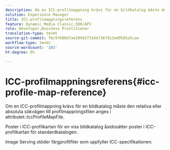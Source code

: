 ```yaml
---
description: Om en ICC-profilmappning krävs för en bildkatalog måste den relativa eller absoluta sökvägen till profilmappningsfilen anges i attributet IccProfileMapFile.
solution: Experience Manager
title: ICC-profilmappningsreferens
feature: Dynamic Media Classic,SDK/API
role: Developer,Business Practitioner
translation-type: tm+mt
source-git-commit: f6c97606d7a4209427316d7367013ad9585a5cae
workflow-type: tm+mt
source-wordcount: '103'
ht-degree: 0%

---
```



# ICC-profilmappningsreferens{#icc-profile-map-reference}

Om en ICC-profilmappning krävs för en bildkatalog måste den relativa eller absoluta sökvägen till profilmappningsfilen anges i attributet::IccProfileMapFile.

Poster i ICC-profilkartan för en viss bildkatalog åsidosätter poster i ICC-profilkartan för standardkatalogen.

Image Serving stöder färgprofilfiler som uppfyller ICC-specifikationen.
